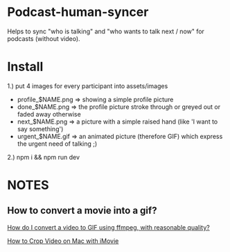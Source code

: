 # Podcast-human-syncer

Helps to sync "who is talking" and "who wants to talk next / now" for podcasts (without video).

# Install

1.) put 4 images for every participant into assets/images

* profile_$NAME.png => showing a simple profile picture 
* done_$NAME.png => the profile picture stroke through or greyed out or faded away otherwise
* next_$NAME.png => a picture with a simple raised hand (like 'I want to say something')
* urgent_$NAME.gif => an animated picture (therefore GIF) which express the urgent need of talking ;)

2.) npm i && npm run dev

# NOTES

## How to convert a movie into a gif?

[How do I convert a video to GIF using ffmpeg, with reasonable quality?](https://superuser.com/questions/556029/how-do-i-convert-a-video-to-gif-using-ffmpeg-with-reasonable-quality)

[How to Crop Video on Mac with iMovie](http://osxdaily.com/2016/08/21/crop-video-mac-imovie/)
